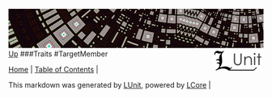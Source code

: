 ![](../Content/LUnit-banner-small.png "")
[<img style="float: right;" src="../Content/LUnit-logo-small.png">](../../README.md)
[Up](Traits.md)
###Traits
#TargetMember

[Home](../../README.md) | [Table of Contents](../../TableOfContents.md) | 


This markdown was generated by [LUnit](https://github.com/CodeSingularity/LUnit), powered by [LCore](https://github.com/CodeSingularity/LCore) | 


